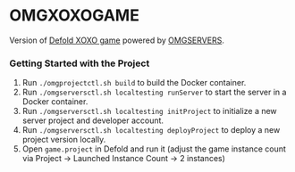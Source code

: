 # OMGXOXOGAME

Version of [Defold XOXO game](https://github.com/defold/game-xoxo) powered
by [OMGSERVERS](https://github.com/OMGSERVERS/omgservers).

### Getting Started with the Project

1. Run `./omgprojectctl.sh build` to build the Docker container.
1. Run `./omgserversctl.sh localtesting runServer` to start the server in a Docker container.
1. Run `./omgserversctl.sh localtesting initProject` to initialize a new server project and developer account.
1. Run `./omgserversctl.sh localtesting deployProject` to deploy a new project version locally.
1. Open `game.project` in Defold and run it (adjust the game instance count via Project -> Launched Instance Count -> 2
  instances)